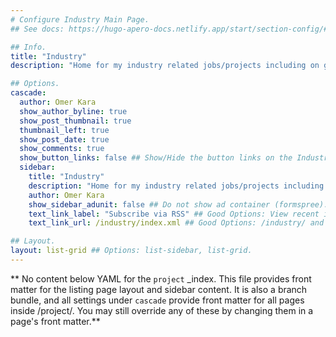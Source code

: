 ```yaml
---
# Configure Industry Main Page.
## See docs: https://hugo-apero-docs.netlify.app/start/section-config/#lists-of-pages

## Info.
title: "Industry"
description: "Home for my industry related jobs/projects including on going and completed, each linked with accompanying materials if any exists."

## Options.
cascade:
  author: Omer Kara
  show_author_byline: true
  show_post_thumbnail: true
  thumbnail_left: true
  show_post_date: true
  show_comments: true
  show_button_links: false ## Show/Hide the button links on the Industry Main Page.
  sidebar:
    title: "Industry"
    description: "Home for my industry related jobs/projects including on going and completed, each linked with accompanying materials if any exists."
    author: Omer Kara
    show_sidebar_adunit: false ## Do not show ad container (formspree).
    text_link_label: "Subscribe via RSS" ## Good Options: View recent industry items and Subscribe via RSS.
    text_link_url: /industry/index.xml ## Good Options: /industry/ and /industry/index.xml.

## Layout.
layout: list-grid ## Options: list-sidebar, list-grid.
---
```


** No content below YAML for the `project` _index. This file provides front matter for the listing page layout and sidebar content. It is also a branch bundle, and all settings under `cascade` provide front matter for all pages inside /project/. You may still override any of these by changing them in a page's front matter.**
